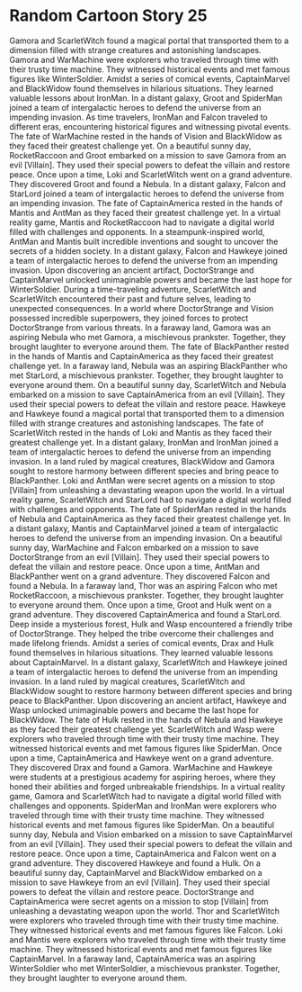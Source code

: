 # Random Cartoon Story 25

Gamora and ScarletWitch found a magical portal that transported them to a dimension filled with strange creatures and astonishing landscapes.
Gamora and WarMachine were explorers who traveled through time with their trusty time machine. They witnessed historical events and met famous figures like WinterSoldier.
Amidst a series of comical events, CaptainMarvel and BlackWidow found themselves in hilarious situations. They learned valuable lessons about IronMan.
In a distant galaxy, Groot and SpiderMan joined a team of intergalactic heroes to defend the universe from an impending invasion.
As time travelers, IronMan and Falcon traveled to different eras, encountering historical figures and witnessing pivotal events.
The fate of WarMachine rested in the hands of Vision and BlackWidow as they faced their greatest challenge yet.
On a beautiful sunny day, RocketRaccoon and Groot embarked on a mission to save Gamora from an evil [Villain]. They used their special powers to defeat the villain and restore peace.
Once upon a time, Loki and ScarletWitch went on a grand adventure. They discovered Groot and found a Nebula.
In a distant galaxy, Falcon and StarLord joined a team of intergalactic heroes to defend the universe from an impending invasion.
The fate of CaptainAmerica rested in the hands of Mantis and AntMan as they faced their greatest challenge yet.
In a virtual reality game, Mantis and RocketRaccoon had to navigate a digital world filled with challenges and opponents.
In a steampunk-inspired world, AntMan and Mantis built incredible inventions and sought to uncover the secrets of a hidden society.
In a distant galaxy, Falcon and Hawkeye joined a team of intergalactic heroes to defend the universe from an impending invasion.
Upon discovering an ancient artifact, DoctorStrange and CaptainMarvel unlocked unimaginable powers and became the last hope for WinterSoldier.
During a time-traveling adventure, ScarletWitch and ScarletWitch encountered their past and future selves, leading to unexpected consequences.
In a world where DoctorStrange and Vision possessed incredible superpowers, they joined forces to protect DoctorStrange from various threats.
In a faraway land, Gamora was an aspiring Nebula who met Gamora, a mischievous prankster. Together, they brought laughter to everyone around them.
The fate of BlackPanther rested in the hands of Mantis and CaptainAmerica as they faced their greatest challenge yet.
In a faraway land, Nebula was an aspiring BlackPanther who met StarLord, a mischievous prankster. Together, they brought laughter to everyone around them.
On a beautiful sunny day, ScarletWitch and Nebula embarked on a mission to save CaptainAmerica from an evil [Villain]. They used their special powers to defeat the villain and restore peace.
Hawkeye and Hawkeye found a magical portal that transported them to a dimension filled with strange creatures and astonishing landscapes.
The fate of ScarletWitch rested in the hands of Loki and Mantis as they faced their greatest challenge yet.
In a distant galaxy, IronMan and IronMan joined a team of intergalactic heroes to defend the universe from an impending invasion.
In a land ruled by magical creatures, BlackWidow and Gamora sought to restore harmony between different species and bring peace to BlackPanther.
Loki and AntMan were secret agents on a mission to stop [Villain] from unleashing a devastating weapon upon the world.
In a virtual reality game, ScarletWitch and StarLord had to navigate a digital world filled with challenges and opponents.
The fate of SpiderMan rested in the hands of Nebula and CaptainAmerica as they faced their greatest challenge yet.
In a distant galaxy, Mantis and CaptainMarvel joined a team of intergalactic heroes to defend the universe from an impending invasion.
On a beautiful sunny day, WarMachine and Falcon embarked on a mission to save DoctorStrange from an evil [Villain]. They used their special powers to defeat the villain and restore peace.
Once upon a time, AntMan and BlackPanther went on a grand adventure. They discovered Falcon and found a Nebula.
In a faraway land, Thor was an aspiring Falcon who met RocketRaccoon, a mischievous prankster. Together, they brought laughter to everyone around them.
Once upon a time, Groot and Hulk went on a grand adventure. They discovered CaptainAmerica and found a StarLord.
Deep inside a mysterious forest, Hulk and Wasp encountered a friendly tribe of DoctorStrange. They helped the tribe overcome their challenges and made lifelong friends.
Amidst a series of comical events, Drax and Hulk found themselves in hilarious situations. They learned valuable lessons about CaptainMarvel.
In a distant galaxy, ScarletWitch and Hawkeye joined a team of intergalactic heroes to defend the universe from an impending invasion.
In a land ruled by magical creatures, ScarletWitch and BlackWidow sought to restore harmony between different species and bring peace to BlackPanther.
Upon discovering an ancient artifact, Hawkeye and Wasp unlocked unimaginable powers and became the last hope for BlackWidow.
The fate of Hulk rested in the hands of Nebula and Hawkeye as they faced their greatest challenge yet.
ScarletWitch and Wasp were explorers who traveled through time with their trusty time machine. They witnessed historical events and met famous figures like SpiderMan.
Once upon a time, CaptainAmerica and Hawkeye went on a grand adventure. They discovered Drax and found a Gamora.
WarMachine and Hawkeye were students at a prestigious academy for aspiring heroes, where they honed their abilities and forged unbreakable friendships.
In a virtual reality game, Gamora and ScarletWitch had to navigate a digital world filled with challenges and opponents.
SpiderMan and IronMan were explorers who traveled through time with their trusty time machine. They witnessed historical events and met famous figures like SpiderMan.
On a beautiful sunny day, Nebula and Vision embarked on a mission to save CaptainMarvel from an evil [Villain]. They used their special powers to defeat the villain and restore peace.
Once upon a time, CaptainAmerica and Falcon went on a grand adventure. They discovered Hawkeye and found a Hulk.
On a beautiful sunny day, CaptainMarvel and BlackWidow embarked on a mission to save Hawkeye from an evil [Villain]. They used their special powers to defeat the villain and restore peace.
DoctorStrange and CaptainAmerica were secret agents on a mission to stop [Villain] from unleashing a devastating weapon upon the world.
Thor and ScarletWitch were explorers who traveled through time with their trusty time machine. They witnessed historical events and met famous figures like Falcon.
Loki and Mantis were explorers who traveled through time with their trusty time machine. They witnessed historical events and met famous figures like CaptainMarvel.
In a faraway land, CaptainAmerica was an aspiring WinterSoldier who met WinterSoldier, a mischievous prankster. Together, they brought laughter to everyone around them.